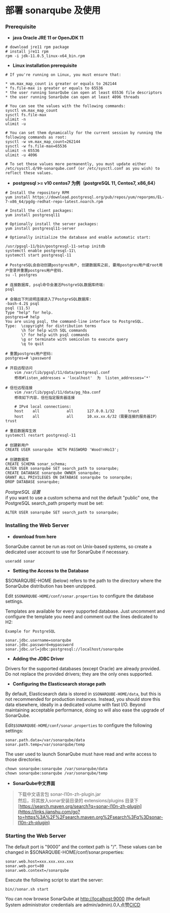 # 部署 sonarqube 及使用

### Prerequisite

* **java Oracle JRE 11 or OpenJDK 11**

```text
# download jre11 rpm package
# install jre11 rpm
rpm -i jdk-11.0.5_linux-x64_bin.rpm
```

* **Linux installation prerequisite**

```text
# If you're running on Linux, you must ensure that:

* vm.max_map_count is greater or equals to 262144
* fs.file-max is greater or equals to 65536
* the user running SonarQube can open at least 65536 file descriptors
* the user running SonarQube can open at least 4096 threads

# You can see the values with the following commands:
sysctl vm.max_map_count
sysctl fs.file-max
ulimit -n
ulimit -u

# You can set them dynamically for the current session by running the following commands as root:
sysctl -w vm.max_map_count=262144
sysctl -w fs.file-max=65536
ulimit -n 65536
ulimit -u 4096

# To set these values more permanently, you must update either /etc/sysctl.d/99-sonarqube.conf (or /etc/sysctl.conf as you wish) to reflect these values.
```

* **postgresql &gt;= v10 centos7 为例（postgreSQL 11, Centos7, x86\_64）**

```text
# Install the repository RPM
yum install https://download.postgresql.org/pub/repos/yum/reporpms/EL-7-x86_64/pgdg-redhat-repo-latest.noarch.rpm

# Install the client packages:
yum install postgresql11

# Optionally install the server packages:
yum install postgresql11-server

# Optionally initialize the database and enable automatic start:

/usr/pgsql-11/bin/postgresql-11-setup initdb
systemctl enable postgresql-11\
systemctl start postgresql-11

# PostgreSQL会自动创建postgres用户, 创建数据库之前, 要用postgres用户或root用户登录并重置postgres用户密码.
su -l postgres

# 连接数据库, psql命令会激活PostgreSQL数据库终端:
psql

# 会输出下列说明连接进入了PostgreSQL数据库:
-bash-4.2$ psql
psql (11.5)
Type "help" for help.
postgres=# help
You are using psql, the command-line interface to PostgreSQL.
Type:  \copyright for distribution terms
       \h for help with SQL commands
       \? for help with psql commands
       \g or terminate with semicolon to execute query
       \q to quit

# 重置postgres用户密码:
postgres=# \password

# 开启远程访问
    vim /var/lib/pgsql/11/data/postgresql.conf
    修改#listen_addresses = 'localhost'  为  listen_addresses=‘*'

# 信任远程连接
    vim /var/lib/pgsql/11/data/pg_hba.conf
    修改如下内容，信任指定服务器连接

    # IPv4 local connections:
    host    all            all      127.0.0.1/32      trust
    host    all            all      10.xx.xx.6/32（需要连接的服务器IP）  trust

# 重启数据库生效
systemctl restart postgresql-11

# 创建新用户
CREATE USER sonarqube  WITH PASSWORD 'Wood!nHo13';

# 创建数据库
CREATE SCHEMA sonar_schema;
ALTER USER sonarqube SET search_path to sonarqube;
CREATE DATABASE sonarqube OWNER sonarqube;
GRANT ALL PRIVILEGES ON DATABASE sonarqube to sonarqube;
DROP DATABASE sonarqube;
```

_PostgreSQL 设置_  
if you want to use a custom schema and not the default "public" one, the PostgreSQL search\_path property must be set:

```text
ALTER USER sonarqube SET search_path to sonarqube;
```

### Installing the Web Server

* **download from here**

SonarQube cannot be run as root on Unix-based systems, so create a dedicated user account to use for SonarQube if necessary.

```text
useradd sonar
```

* **Setting the Access to the Database**

$SONARQUBE-HOME \(below\) refers to the path to the directory where the SonarQube distribution has been unzipped.

Edit `$SONARQUBE-HOME/conf/sonar.properties` to configure the database settings.

Templates are available for every supported database. Just uncomment and configure the template you need and comment out the lines dedicated to H2:

```text
Example for PostgreSQL

sonar.jdbc.username=sonarqube
sonar.jdbc.password=mypassword
sonar.jdbc.url=jdbc:postgresql://localhost/sonarqube
```

* **Adding the JDBC Driver**

Drivers for the supported databases \(except Oracle\) are already provided. Do not replace the provided drivers; they are the only ones supported.

* **Configuring the Elasticsearch storage path**

By default, Elasticsearch data is stored in `$SONARQUBE-HOME/data`, but this is not recommended for production instances. Instead, you should store this data elsewhere, ideally in a dedicated volume with fast I/O. Beyond maintaining acceptable performance, doing so will also ease the upgrade of SonarQube.

Edit`$SONARQUBE-HOME/conf/sonar.properties` to configure the following settings:

```text
sonar.path.data=/var/sonarqube/data
sonar.path.temp=/var/sonarqube/temp
```

The user used to launch SonarQube must have read and write access to those directories.

```text
chown sonarqube:sonarqube /var/sonarqube/data
chown sonarqube:sonarqube /var/sonarqube/temp
```

* **SonarQube中文界面**

> 下载中文语言包 sonar-l10n-zh-plugin.jar  
> 然后，将其放入sonar安装目录的 extensions/plugins 目录下  
> [https://search.maven.org/search?q=sonar-l10n-zh-plugin](https://links.jianshu.com/go?to=https%3A%2F%2Fsearch.maven.org%2Fsearch%3Fq%3Dsonar-l10n-zh-plugin)

### Starting the Web Server

The default port is "9000" and the context path is "/". These values can be changed in $SONARQUBE-HOME/conf/sonar.properties:

```text
sonar.web.host=xxx.xxx.xxx.xxx
sonar.web.port=80
sonar.web.context=/sonarqube
```

Execute the following script to start the server:

```text
bin//sonar.sh start
```

You can now browse SonarQube at [http://localhost:9000](https://links.jianshu.com/go?to=http%3A%2F%2Flocalhost%3A9000) \(the default System administrator credentials are admin/admin\).0人点赞[CICD](https://www.jianshu.com/nb/38814403)  


